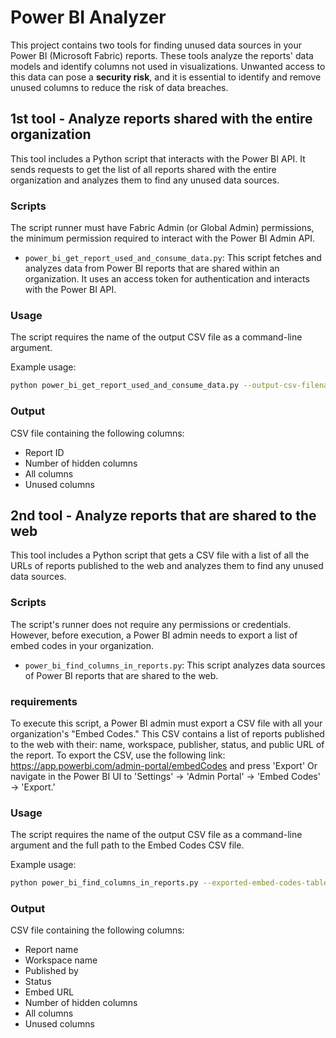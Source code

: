 # Power BI Analyzer

This project contains two tools for finding unused data sources in your Power BI (Microsoft Fabric) reports.
These tools analyze the reports' data models and identify columns not used in visualizations.
Unwanted access to this data can pose a __security risk__, and it is essential to identify and remove unused
columns to reduce the risk of data breaches.
## 1st tool - Analyze reports shared with the entire organization
This tool includes a Python script that interacts with the Power BI API. It sends requests to get the list of all reports shared with the entire organization and analyzes them to find any unused data sources.

### Scripts
The script runner must have Fabric Admin (or Global Admin) permissions, the minimum permission required to interact with the Power BI Admin API.

- `power_bi_get_report_used_and_consume_data.py`: This script fetches and analyzes data from Power BI reports that are shared within an organization. It uses an access token for authentication and interacts with the Power BI API.

### Usage

The script requires the name of the output CSV file as a command-line argument.


Example usage:

```bash
python power_bi_get_report_used_and_consume_data.py --output-csv-filename output.csv
```

### Output
CSV file containing the following columns:
* Report ID
* Number of hidden columns
* All columns
* Unused columns

## 2nd tool - Analyze reports that are shared to the web
This tool includes a Python script that gets a CSV file with a list of all the URLs of reports published to the web and analyzes them to find any unused data sources.

### Scripts
The script's runner does not require any permissions or credentials. However, before execution, a Power BI admin needs to export a list of embed codes in your organization.

- `power_bi_find_columns_in_reports.py`: This script analyzes data sources of Power BI reports that are shared to the web.

### requirements
To execute this script, a Power BI admin must export a CSV file with all your organization's "Embed Codes."
This CSV contains a list of reports published to the web with their: name, workspace, publisher, status, and public URL
of the report. To export the CSV, use the following link: https://app.powerbi.com/admin-portal/embedCodes and press
'Export' Or navigate in the Power BI UI to 'Settings' -> 'Admin Portal' -> 'Embed Codes' -> 'Export.'
### Usage

The script requires the name of the output CSV file as a command-line argument and the full path to the Embed Codes CSV file.

Example usage:

```bash
python power_bi_find_columns_in_reports.py --exported-embed-codes-table "C:\Users\MyUserName\Downloads\Embed Codes.csv" --output-csv-filename "C:\Users\MyUserName\Downloads\output.csv"
```

### Output
CSV file containing the following columns:
* Report name 
* Workspace name
* Published by
* Status
* Embed URL
* Number of hidden columns
* All columns
* Unused columns